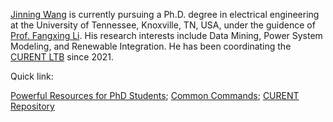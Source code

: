 [Jinning Wang](https://jinningwang.github.io/) is currently pursuing a Ph.D. degree in electrical engineering at the University of Tennessee, Knoxville, TN, USA, under the guidence of [Prof. Fangxing Li](http://web.eecs.utk.edu/~fli6/). His research interests include Data Mining, Power System Modeling, and Renewable Integration. He has been coordinating the [CURENT LTB](https://github.com/CURENT/ltb) since 2021.

Quick link:

[Powerful Resources for PhD Students](https://jinningwang.github.io/posts/2023/02/tools/); [Common Commands](./command.md); [CURENT Repository](https://github.com/CURENT)
